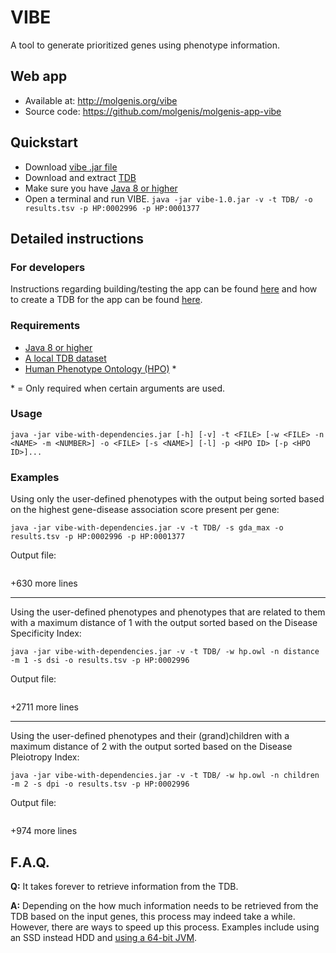 # VIBE

A tool to generate prioritized genes using phenotype information.

## Web app
* Available at: http://molgenis.org/vibe
* Source code: https://github.com/molgenis/molgenis-app-vibe

## Quickstart

* Download [vibe .jar file][vibe_download]
* Download and extract [TDB][tdb_download]
* Make sure you have [Java 8 or higher][java_download]
* Open a terminal and run VIBE. `java -jar vibe-1.0.jar -v -t TDB/ -o results.tsv -p HP:0002996 -p HP:0001377`

## Detailed instructions

### For developers

Instructions regarding building/testing the app can be found [here](./app/README.md) and how to create a TDB for the app can be found [here](./database/README.md).

### Requirements

* [Java 8 or higher][java_download]
* [A local TDB dataset][tdb_download]
* [Human Phenotype Ontology (HPO)][hpo_owl] *

\* = Only required when certain arguments are used.

### Usage

`java -jar vibe-with-dependencies.jar [-h] [-v] -t <FILE> [-w <FILE> -n <NAME> -m <NUMBER>] -o <FILE> [-s <NAME>] [-l] -p <HPO ID> [-p <HPO ID>]...`

### Examples

Using only the user-defined phenotypes with the output being sorted based on the highest gene-disease association score present per gene:

`java -jar vibe-with-dependencies.jar -v -t TDB/ -s gda_max -o results.tsv -p HP:0002996 -p HP:0001377`

Output file:

```

```
+630 more lines

---

Using the user-defined phenotypes and phenotypes that are related to them with a maximum distance of 1 with the output
 sorted based on the Disease Specificity Index:

`java -jar vibe-with-dependencies.jar -v -t TDB/ -w hp.owl -n distance -m 1 -s dsi -o results.tsv -p HP:0002996`

Output file:

```

```
+2711 more lines

---

Using the user-defined phenotypes and their (grand)children with a maximum distance of 2 with the output sorted based on
the Disease Pleiotropy Index:

`java -jar vibe-with-dependencies.jar -v -t TDB/ -w hp.owl -n children -m 2 -s dpi -o results.tsv -p HP:0002996`

Output file:

```

```
+974 more lines

## F.A.Q.

**Q:** It takes forever to retrieve information from the TDB.

**A:** Depending on the how much information needs to be retrieved from the TDB based on the input genes, this process may indeed take a while. However, there are ways to speed up this process. Examples include using an SSD instead HDD and [using a 64-bit JVM](https://jena.apache.org/documentation/tdb/architecture.html#caching-on-32-and-64-bit-java-systems).

[vibe_download]: https://github.com/molgenis/vibe/releases/latest
[java_download]:https://www.java.com/download
[tdb_download]: https://drive.google.com/open?id=1EGWuNFH_xLLBzykjXyqUuAnmO61TIaSN
[jena_download]:https://jena.apache.org/download/index.cgi
[jena_configure]: https://jena.apache.org/documentation/tools/#setting-up-your-environment
[hpo_owl]:http://purl.obolibrary.org/obo/hp.owl
